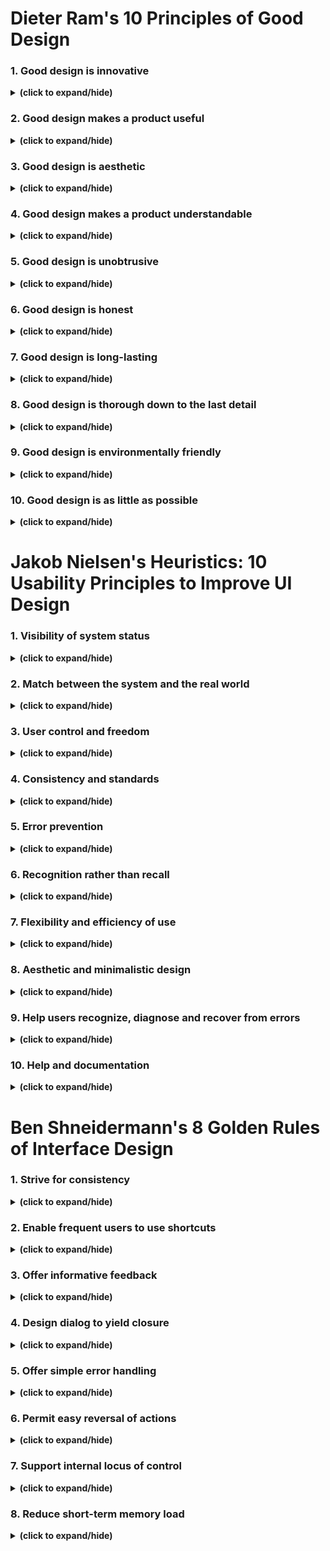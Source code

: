 # Dieter Ram's 10 Principles of Good Design
### 1. Good design is innovative
<details close>
<summary><b>(click to expand/hide)</b></summary>
<!-- MarkdownTOC -->

Whether you are making a change or doing something in a new way, developing new ideas or making improvements to existing designs and working alongside new technology, all of these offer a multitude of opportunities for you to be innovative within a design. 

<!-- /MarkdownTOC -->
</details>

### 2. Good design makes a product useful
<details close>
<summary><b>(click to expand/hide)</b></summary>
<!-- MarkdownTOC -->

It doesn't matter how stunning a product looks if it is practically unusable as it becomes completely worthless. Products are not pieces of art to be admired. They are there to serve a purpose and solve a problem. 

<!-- /MarkdownTOC -->
</details>

### 3. Good design is aesthetic
<details close>
<summary><b>(click to expand/hide)</b></summary>
<!-- MarkdownTOC -->

Beautiful items tend to make us feel comfortable. If a product is beautiful, you may be more inclined to use and want it. Some may argue against this point as you may have your own subjective idea of what is beautiful, and some well-designed items do prioritize utility over beauty. Regardless of your taste, you may like the things around you to be beautiful irrespective of how you define beauty. 

<!-- /MarkdownTOC -->
</details>

### 4. Good design makes a product understandable
<details close>
<summary><b>(click to expand/hide)</b></summary>
<!-- MarkdownTOC -->

For example, handles on doors that don't indicate if they should be pushed or pulled or taps that don't indicate if they are hot or cold just leave the user confused. The opposite of this is an instantly understandable product that is completely self-explanatory and communicates what it's about, what it's for and how to use it. This saves a user from breaking the product or spending time reading through instruction manuals. 

<!-- /MarkdownTOC -->
</details>

### 5. Good design is unobtrusive
<details close>
<summary><b>(click to expand/hide)</b></summary>
<!-- MarkdownTOC -->

An obtrusive product is an over-designed product. Products that tend to fail are those created with the designer in mind or with presumptions of who the user might be and or how they might use it. The very best products allow the user to do exactly what they want to do. These products should also help the user to complete their intended tasks effectively and happily. The design should not hinder the individual's intuitive process. 

<!-- /MarkdownTOC -->
</details>

### 6. Good design is honest
<details close>
<summary><b>(click to expand/hide)</b></summary>
<!-- MarkdownTOC -->

Good design doesn't have tricks! It doesn't pretend to be something that it isn't, and it doesn't try to manipulate you into buying it by making promises that can't be kept. It should always have the user's best interests in mind, so it shouldn't have to try to lie to you or try to be something that it isn't. 

<!-- /MarkdownTOC -->
</details>

### 7. Good design is long-lasting
<details close>
<summary><b>(click to expand/hide)</b></summary>
<!-- MarkdownTOC -->

Design should always be thorough to the last detail and avoids being fashionable which means that it never appears old or antiquated.

<!-- /MarkdownTOC -->
</details>

### 8. Good design is thorough down to the last detail
<details close>
<summary><b>(click to expand/hide)</b></summary>
<!-- MarkdownTOC -->

A Good design should be detail-oriented and leave nothing to chance. Every single aspect of the design should be considered, and all the elements should qualify to be a part of that design. Products should be designed with care, thoroughness, and concern for the intended user. 

<!-- /MarkdownTOC -->
</details>

### 9. Good design is environmentally friendly
<details close>
<summary><b>(click to expand/hide)</b></summary>
<!-- MarkdownTOC -->

Pollution can arise from wasted resources throughout a product's lifespan. Design shouldn't be wasteful and should save resources where it can, both physically and digitally. 

<!-- /MarkdownTOC -->
</details>

### 10. Good design is as little as possible
<details close>
<summary><b>(click to expand/hide)</b></summary>
<!-- MarkdownTOC -->

Design should always be intentional. Anything that doesn't serve a purpose for the user should be excluded. With less clutter, a design will achieve more clarity for the user. 

<!-- /MarkdownTOC -->
</details>

# Jakob Nielsen's Heuristics: 10 Usability Principles to Improve UI Design
### 1. Visibility of system status
<details close>
<summary><b>(click to expand/hide)</b></summary>
<!-- MarkdownTOC -->

Explore your smartphone. Right after the screen lights up, it informs you about its battery and if you have a Wi-Fi connection, any received messages, missed calls and much more. Imagine how insecure you would feel if this information were missing. The system communicates its status and assists users in making better, more informed decisions by using signs, icons and indicators. 

<!-- /MarkdownTOC -->
</details>

### 2. Match between the system and the real world
<details close>
<summary><b>(click to expand/hide)</b></summary>
<!-- MarkdownTOC -->

Users may make assumptions about how a system will work based on their previous experiences with similar systems. You can help them overcome their initial discomfort by using language they are familiar with. 

<!-- /MarkdownTOC -->
</details>

### 3. User control and freedom
<details close>
<summary><b>(click to expand/hide)</b></summary>
<!-- MarkdownTOC -->

Digital spaces, like physical spaces, require quick 'emergency exits'. Users frequently select system functions by accident and need a clearly marked way to leave the unwanted position without going through an extended dialogue. So, support the undo and redo functions. 

<!-- /MarkdownTOC -->
</details>

### 4. Consistency and standards
<details close>
<summary><b>(click to expand/hide)</b></summary>
<!-- MarkdownTOC -->

Consistency is the key. A 'submit' button on one page should look the same across the site on any page. If you show information in a particular format on one page, it should look the same on all pages. 

<!-- /MarkdownTOC -->
</details>

### 5. Error prevention
<details close>
<summary><b>(click to expand/hide)</b></summary>
<!-- MarkdownTOC -->

A careful design that prevents a problem from occurring in the first place is even better than good error messages. Remove conditions that may cause errors in your design, or look for them and give your users a confirmation option so that they can make an informed decision before tapping or selecting anything. 

<!-- /MarkdownTOC -->
</details>

### 6. Recognition rather than recall
<details close>
<summary><b>(click to expand/hide)</b></summary>
<!-- MarkdownTOC -->

Allow your users to recognize information in the user interface rather than expecting them to remember or recall it. Simply put, don't make your users work any harder than necessary! Make your navigation as clear, detailed and straightforward as possible. Offer them hints, remind them when something time-sensitive needs to be done and notify them when a screen or a process has been changed. 

<!-- /MarkdownTOC -->
</details>

### 7. Flexibility and efficiency of use
<details close>
<summary><b>(click to expand/hide)</b></summary>
<!-- MarkdownTOC -->

Simply put, your system must be designed so that both experienced and inexperienced users can use it. Think of designing a system where a new user can find a way to perform a task without knowing any shortcuts. However, also design your system in such a way that an experienced user can use shortcuts to complete the action quickly and efficiently. 

<!-- /MarkdownTOC -->
</details>

### 8. Aesthetic and minimalistic design
<details close>
<summary><b>(click to expand/hide)</b></summary>
<!-- MarkdownTOC -->

Make a fantastic first impression! Users notice aesthetics or how visually appealing your system is in the first 50 milliseconds of landing on a page, which is ten times faster than it takes them to read it. This means that you should make sure that you establish and reinforce your system's brand identity and credibility. 

<!-- /MarkdownTOC -->
</details>

### 9. Help users recognize, diagnose and recover from errors
<details close>
<summary><b>(click to expand/hide)</b></summary>
<!-- MarkdownTOC -->

A good error message should be polite, easy to understand, precise, constructive, clearly visible, and take as little time as possible to fix the problem as well as educate your users. 

<!-- /MarkdownTOC -->
</details>

### 10. Help and documentation
<details close>
<summary><b>(click to expand/hide)</b></summary>
<!-- MarkdownTOC -->

Even though it is preferable that your system can be used without documentation. It is important that any such information should be: easy to find, focused on the user's task, include the actual steps they should take, and not be too large. 

<!-- /MarkdownTOC -->
</details>

# Ben Shneidermann's 8 Golden Rules of Interface Design

### 1. Strive for consistency
<details close>
<summary><b>(click to expand/hide)</b></summary>
<!-- MarkdownTOC -->

Consistency is critical to maintaining uniformity throughout the site, whether it's the layout, the size of the button, the color code, or the tone used when writing the page. Consistency will enable you to establish your identity and stop users from abandoning your site. 

<!-- /MarkdownTOC -->
</details>

### 2. Enable frequent users to use shortcuts
<details close>
<summary><b>(click to expand/hide)</b></summary>
<!-- MarkdownTOC -->

Think about allowing your users to access all areas of your website with a few clicks. To accomplish this, you should create a good hierarchy in the menu and make things clear. Consider including features for both advanced and novice users, such as keyboard shortcuts or macro-capabilities. 

<!-- /MarkdownTOC -->
</details>

### 3. Offer informative feedback
<details close>
<summary><b>(click to expand/hide)</b></summary>
<!-- MarkdownTOC -->

If your users have completed or are completing activities on your website, it is best to provide feedback as soon as possible so that they can understand where they are in the system. 

<!-- /MarkdownTOC -->
</details>

### 4. Design dialog to yield closure
<details close>
<summary><b>(click to expand/hide)</b></summary>
<!-- MarkdownTOC -->

All interactions must have a beginning, middle and end. Once a task is completed, maybe give your users some peace of mind by providing them with informative feedback and well-defined choices for the next step, if applicable. Don't keep them guessing! 

<!-- /MarkdownTOC -->
</details>

### 5. Offer simple error handling
<details close>
<summary><b>(click to expand/hide)</b></summary>
<!-- MarkdownTOC -->

An interface should be designed to eliminate as many errors as possible. If something goes wrong, the system should make it simple for users to understand and resolve the problem. A good idea is to display clear error notifications and descriptive hints to resolve the problem. These are examples of simple ways to deal with system errors. 

<!-- /MarkdownTOC -->
</details>

### 6. Permit easy reversal of actions
<details close>
<summary><b>(click to expand/hide)</b></summary>
<!-- MarkdownTOC -->

Finding that there is an "undo" option after making a mistake is a huge relief. Your users should feel less anxious and more likely to explore options if they know there is a simple way to undo any mistakes. This rule applies to any action, sequence of steps or data entry in your system. This can range from a single button to a complete set of actions. 

<!-- /MarkdownTOC -->
</details>

### 7. Support internal locus of control
<details close>
<summary><b>(click to expand/hide)</b></summary>
<!-- MarkdownTOC -->

It is essential to give your users control and freedom so that they feel in control of the system instead of the other way around. As the designer, try to avoid surprises, interruptions and anything that the users didn't request. Users should be the ones who initiate actions. 

<!-- /MarkdownTOC -->
</details>

### 8. Reduce short-term memory load
<details close>
<summary><b>(click to expand/hide)</b></summary>
<!-- MarkdownTOC -->

As users, our attention span may be limited, so anything you can do to make your users' jobs easier is a win-win situation. Your users may prefer to recognize information rather than recall it. Try to keep interfaces simple and consistent and keep to patterns, standards and conventions. This may contribute to better recognition and ease of use. Depending on your users' objectives, you can add various features to help them. In an e-commerce setting, for example, a list of recently viewed or purchased items can be presented. 

<!-- /MarkdownTOC -->
</details>
